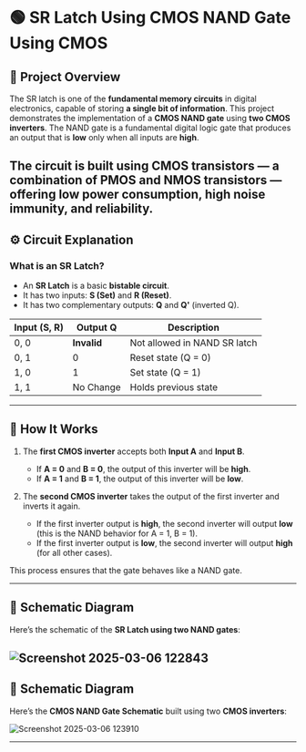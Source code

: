 # 🟢 SR Latch Using  CMOS NAND Gate Using CMOS

## 📜 Project Overview


The SR latch is one of the **fundamental memory circuits** in digital electronics, capable of storing **a single bit of information**.
This project demonstrates the implementation of a **CMOS NAND gate** using **two CMOS inverters**. The NAND gate is a fundamental digital logic gate that produces an output that is **low** only when all inputs are **high**.

The circuit is built using **CMOS transistors** — a combination of **PMOS** and **NMOS** transistors — offering low power consumption, high noise immunity, and reliability.
---

## ⚙️ Circuit Explanation

### What is an SR Latch?
- An **SR Latch** is a basic **bistable circuit**.
- It has two inputs: **S (Set)** and **R (Reset)**.
- It has two complementary outputs: **Q** and **Q'** (inverted Q).

| Input (S, R) | Output Q | Description |
|--|--|--|
| 0, 0 | **Invalid** | Not allowed in NAND SR latch |
| 0, 1 | 0 | Reset state (Q = 0) |
| 1, 0 | 1 | Set state (Q = 1) |
| 1, 1 | No Change | Holds previous state |



---
## 🔎 How It Works

1. The **first CMOS inverter** accepts both **Input A** and **Input B**.
   - If **A = 0** and **B = 0**, the output of this inverter will be **high**.
   - If **A = 1** and **B = 1**, the output of this inverter will be **low**.

2. The **second CMOS inverter** takes the output of the first inverter and inverts it again.
   - If the first inverter output is **high**, the second inverter will output **low** (this is the NAND behavior for A = 1, B = 1).
   - If the first inverter output is **low**, the second inverter will output **high** (for all other cases).

This process ensures that the gate behaves like a NAND gate.

---

## 📐 Schematic Diagram



Here’s the schematic of the **SR Latch using two NAND gates**:

![Screenshot 2025-03-06 122843](https://github.com/user-attachments/assets/65a04db7-b950-4bea-b0c8-5ac12852605d)
---



## 📐 Schematic Diagram

Here’s the **CMOS NAND Gate Schematic** built using two **CMOS inverters**:


![Screenshot 2025-03-06 123910](https://github.com/user-attachments/assets/d29167bb-12b4-4efa-81bf-569612b317fc)

---







